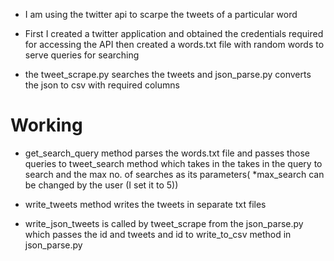 
* I am using the twitter api to scarpe the tweets of a particular word

* First I created a twitter application and obtained the credentials required for accessing the API then created a words.txt file with random words to serve  queries for searching

* the tweet_scrape.py searches the tweets and json_parse.py converts the json to csv with required columns


# Working

* get_search_query method parses the words.txt file and passes those queries to tweet_search method which takes in
  the takes in the query to search and the max no. of searches as its parameters( *max_search can be changed by the user (I set it to 5))

*  write_tweets method writes the tweets in separate txt files

*  write_json_tweets is called by tweet_scrape from the json_parse.py which passes the id and tweets and id to write_to_csv   method in json_parse.py
